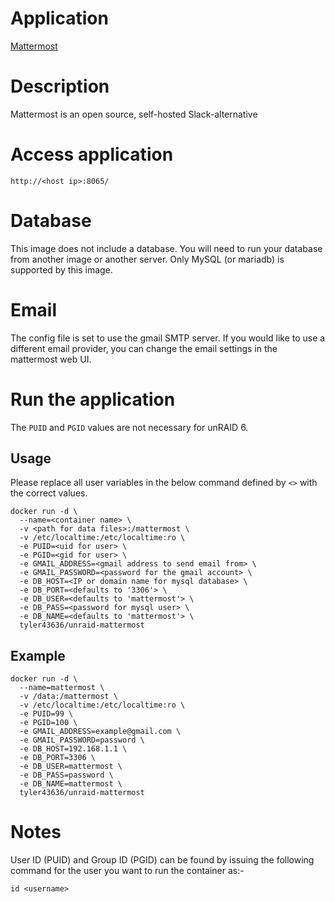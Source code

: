 # Application
[Mattermost](http://www.mattermost.org/)

# Description
Mattermost is an open source, self-hosted Slack-alternative

# Access application
`http://<host ip>:8065/`

# Database
This image does not include a database. You will need to run your database from another image or another server. Only MySQL (or mariadb) is supported by this image.

# Email
The config file is set to use the gmail SMTP server. If you would like to use a different email provider, you can change the email settings in the mattermost web UI.

# Run the application
The ```PUID``` and ```PGID``` values are not necessary for unRAID 6.
## Usage
Please replace all user variables in the below command defined by ```<>``` with the correct values.
```
docker run -d \
  --name=<container name> \
  -v <path for data files>:/mattermost \
  -v /etc/localtime:/etc/localtime:ro \
  -e PUID=<uid for user> \
  -e PGID=<gid for user> \
  -e GMAIL_ADDRESS=<gmail address to send email from> \
  -e GMAIL_PASSWORD=<password for the gmail account> \
  -e DB_HOST=<IP or domain name for mysql database> \
  -e DB_PORT=<defaults to '3306'> \
  -e DB_USER=<defaults to 'mattermost'> \
  -e DB_PASS=<password for mysql user> \
  -e DB_NAME=<defaults to 'mattermost'> \
  tyler43636/unraid-mattermost
```

## Example
```
docker run -d \
  --name=mattermost \
  -v /data:/mattermost \
  -v /etc/localtime:/etc/localtime:ro \
  -e PUID=99 \
  -e PGID=100 \
  -e GMAIL_ADDRESS=example@gmail.com \
  -e GMAIL_PASSWORD=password \
  -e DB_HOST=192.168.1.1 \
  -e DB_PORT=3306 \
  -e DB_USER=mattermost \
  -e DB_PASS=password \
  -e DB_NAME=mattermost \
  tyler43636/unraid-mattermost
```

# Notes
User ID (PUID) and Group ID (PGID) can be found by issuing the following command for the user you want to run the container as:-

```
id <username>
```
